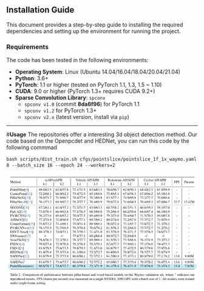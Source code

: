 ## **Installation Guide**

This document provides a step-by-step guide to installing the required dependencies and setting up the environment for running the project.

### **Requirements**
The code has been tested in the following environments:

- **Operating System**: Linux (Ubuntu 14.04/16.04/18.04/20.04/21.04)
- **Python**: 3.6+
- **PyTorch**: 1.1 or higher (tested on PyTorch 1.1, 1.3, 1.5 ~ 1.10)
- **CUDA**: 9.0 or higher (PyTorch 1.3+ requires CUDA 9.2+)
- **Sparse Convolution Library**: `spconv`
  - `spconv v1.0` (commit **8da6f96**) for PyTorch 1.1
  - `spconv v1.2` for PyTorch 1.3+
  - `spconv v2.x` (latest version, install via `pip`)

---

#**Usage**
The repositories offer a interesting 3d object detection method. 
Our code based on the Openpcdet and HEDNet, you can run this code by the following commmad
```
bash scripts/dist_train.sh cfgs/pointslice/pointslice_1f_1x_waymo.yaml 8 --batch_size 16 --epoch 24 --workers=2
```
![image](https://github.com/qifeng22/PointSlice2/raw/main/waymo.png)

